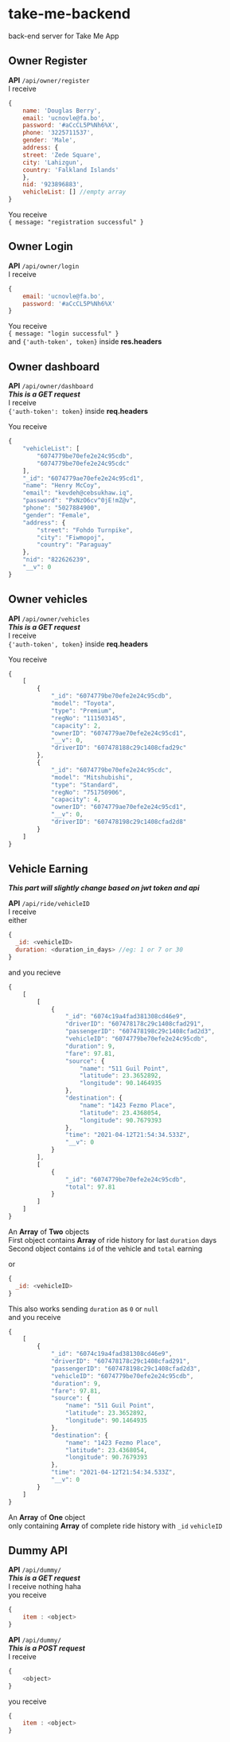 # take-me-backend

back-end server for Take Me App

## Owner Register

**API** `/api/owner/register`  
I receive  

```javascript
{
    name: 'Douglas Berry',
    email: 'ucnovle@fa.bo',
    password: '#aCcCL5P%Nh6%X',
    phone: '3225711537',
    gender: 'Male',
    address: {
    street: 'Zede Square',
    city: 'Lahizgun',
    country: 'Falkland Islands'
    },
    nid: '923896883',
    vehicleList: [] //empty array
}
```

You receive  
`{ message: "registration successful" }`  

## Owner Login

**API** `/api/owner/login`  
I receive  

```javascript
{
    email: 'ucnovle@fa.bo',
    password: '#aCcCL5P%Nh6%X'
}
```

You receive  
`{ message: "login successful" }`  
and
`{'auth-token', token}` inside **res.headers**  

## Owner dashboard

**API** `/api/owner/dashboard`  
***This is a GET request***  
I receive  
`{'auth-token': token}` inside **req.headers**

You receive  

```javascript
{
    "vehicleList": [
        "6074779be70efe2e24c95cdb",
        "6074779be70efe2e24c95cdc"
    ],
    "_id": "6074779ae70efe2e24c95cd1",
    "name": "Henry McCoy",
    "email": "kevdeh@cebsukhaw.iq",
    "password": "PxNzO6cv^0jE!mZ@v",
    "phone": "5027884900",
    "gender": "Female",
    "address": {
        "street": "Fohdo Turnpike",
        "city": "Fiwmopoj",
        "country": "Paraguay"
    },
    "nid": "822626239",
    "__v": 0
}
```

## Owner vehicles

**API** `/api/owner/vehicles`  
***This is a GET request***  
I receive  
`{'auth-token', token}` inside **req.headers**  

You receive  

```javascript
{
    [
        {
            "_id": "6074779be70efe2e24c95cdb",
            "model": "Toyota",
            "type": "Premium",
            "regNo": "111503145",
            "capacity": 2,
            "ownerID": "6074779ae70efe2e24c95cd1",
            "__v": 0,
            "driverID": "607478188c29c1408cfad29c"
        },
        {
            "_id": "6074779be70efe2e24c95cdc",
            "model": "Mitshubishi",
            "type": "Standard",
            "regNo": "751750906",
            "capacity": 4,
            "ownerID": "6074779ae70efe2e24c95cd1",
            "__v": 0,
            "driverID": "607478198c29c1408cfad2d8"
        }
    ]
}
```

## Vehicle Earning

***This part will slightly change based on jwt token and api***  

**API** `/api/ride/vehicleID`  
I receive  
either  

```javascript
{
  _id: <vehicleID>
  duration: <duration_in_days> //eg: 1 or 7 or 30
}
```

and you recieve  

```javascript
{
    [
        [
            {
                "_id": "6074c19a4fad381308cd46e9",
                "driverID": "607478178c29c1408cfad291",
                "passengerID": "607478198c29c1408cfad2d3",
                "vehicleID": "6074779be70efe2e24c95cdb",
                "duration": 9,
                "fare": 97.81,
                "source": {
                    "name": "511 Guil Point",
                    "latitude": 23.3652892,
                    "longitude": 90.1464935
                },
                "destination": {
                    "name": "1423 Fezmo Place",
                    "latitude": 23.4368054,
                    "longitude": 90.7679393
                },
                "time": "2021-04-12T21:54:34.533Z",
                "__v": 0
            }
        ],
        [
            {
                "_id": "6074779be70efe2e24c95cdb",
                "total": 97.81
            }
        ]
    ]
}
```

An **Array** of **Two** objects  
First object contains **Array** of ride history for last `duration` days  
Second object contains `id` of the vehicle and `total` earning  

or  

```javascript
{
  _id: <vehicleID>
}
```

This also works sending `duration` as `0` or `null`  
and you receive  

```javascript
{
    [
        {
            "_id": "6074c19a4fad381308cd46e9",
            "driverID": "607478178c29c1408cfad291",
            "passengerID": "607478198c29c1408cfad2d3",
            "vehicleID": "6074779be70efe2e24c95cdb",
            "duration": 9,
            "fare": 97.81,
            "source": {
                "name": "511 Guil Point",
                "latitude": 23.3652892,
                "longitude": 90.1464935
            },
            "destination": {
                "name": "1423 Fezmo Place",
                "latitude": 23.4368054,
                "longitude": 90.7679393
            },
            "time": "2021-04-12T21:54:34.533Z",
            "__v": 0
        }
    ]
}
```

An **Array** of **One** object  
only containing **Array** of complete ride history with `_id` `vehicleID`

## Dummy API  

**API** `/api/dummy/`  
***This is a GET request***  
I receive nothing haha  
you receive  

```javascript
{
    item : <object>
}
```

**API** `/api/dummy/`  
***This is a POST request***  
I receive  

```javascript
{
    <object>
}
```

you receive  

```javascript
{
    item : <object>
}
```
